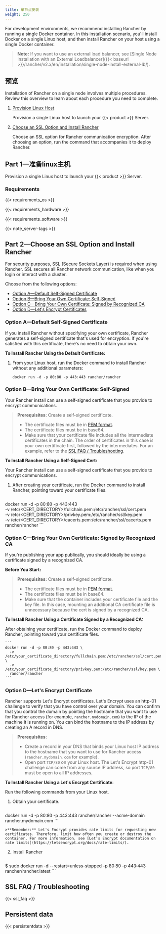 ```yaml
---
title: 单节点安装
weight: 250
---
```

For development environments, we recommend installing Rancher by running a single Docker container. In this installation scenario, you'll install Docker on a single Linux host, and then install Rancher on your host using a single Docker container.

>**Note:**
> If you want to use an external load balancer, see [Single Node Installation with an External Loadbalancer]({{< baseurl >}}/rancher/v2.x/en/installation/single-node-install-external-lb/).

## 预览

Installation of Rancher on a single node involves multiple procedures. Review this overview to learn about each procedure you need to complete.

1. [Provision Linux Host](#part-1-provision-linux-host)

	Provision a single Linux host to launch your {{< product >}} Server.

2. [Choose an SSL Option and Install Rancher](#part-2-choose-an-ssl-option-and-install-rancher)

	Choose an SSL option for Rancher communication encryption. After choosing an option, run the command that accompanies it to deploy Rancher.

## Part 1—准备linux主机

Provision a single Linux host to launch your {{< product >}} Server.

### Requirements

{{< requirements_os >}}

{{< requirements_hardware >}}

{{< requirements_software >}}

{{< note_server-tags >}}

## Part 2—Choose an SSL Option and Install Rancher

For security purposes, SSL (Secure Sockets Layer) is required when using Rancher. SSL secures all Rancher network communication, like when you login or interact with a cluster.

Choose from the following options:

- [Option A—Default Self-Signed Certificate](#option-a-default-self-signed-certificate)
- [Option B—Bring Your Own Certificate: Self-Signed](#option-b-bring-your-own-certificate-self-signed)
- [Option C—Bring Your Own Certificate: Signed by Recognized CA](#option-c-bring-your-own-certificate-signed-by-recognized-ca)
- [Option D—Let's Encrypt Certificates](#option-d-lets-encrypt-certificates)

### Option A—Default Self-Signed Certificate

If you install Rancher without specifying your own certificate, Rancher generates a self-signed certificate that's used for encryption. If you're satisfied with this certificate, there's no need to obtain your own.

**To Install Rancher Using the Default Certificate:**

1. From your Linux host, run the Docker command to install Rancher without any additional parameters:

	```
	docker run -d -p 80:80 -p 443:443 rancher/rancher
	```

### Option B—Bring Your Own Certificate: Self-Signed

Your Rancher install can use a self-signed certificate that you provide to encrypt communications.

>**Prerequisites:**
>Create a self-signed certificate.
>
>- The certificate files must be in [PEM format](#ssl-faq-troubleshooting).
>- The certificate files must be in base64.
>- Make sure that your certificate file includes all the intermediate certificates in the chain. The order of certificates in this case is your own certificate first, followed by the intermediates. For an example, refer to the [SSL FAQ / Troubleshooting](#ssl-faq-troubleshooting).


**To Install Rancher Using a Self-Signed Cert:**

Your Rancher install can use a self-signed certificate that you provide to encrypt communications.

1. After creating your certificate, run the Docker command to install Rancher, pointing toward your certificate files.

	```
docker run -d -p 80:80 -p 443:443 \
  -v /etc/<CERT_DIRECTORY>/fullchain.pem:/etc/rancher/ssl/cert.pem \
  -v /etc/<CERT_DIRECTORY>/privkey.pem:/etc/rancher/ssl/key.pem \
  -v /etc/<CERT_DIRECTORY>/cacerts.pem:/etc/rancher/ssl/cacerts.pem \
  rancher/rancher
	```

### Option C—Bring Your Own Certificate: Signed by Recognized CA

If you're publishing your app publically, you should ideally be using a certificate signed by a recognized CA.

**Before You Start:**

>**Prerequisites:**
>Create a self-signed certificate.
>
>- The certificate files must be in [PEM format](#ssl-faq-troubleshooting).
>- The certificate files must be in base64.
>- Make sure that the container includes your certificate file and the key file. In this case, mounting an additional CA certificate file is unnecessary because the cert is signed by a recognized CA.

**To Install Rancher Using a Certificate Signed by a Recognized CA:**

After obtaining your certificate, run the Docker command to deploy Rancher, pointing toward your certificate files.

	```
	docker run -d -p 80:80 -p 443:443 \
	  -v /etc/your_certificate_directory/fullchain.pem:/etc/rancher/ssl/cert.pem \
	  -v /etc/your_certificate_directory/privkey.pem:/etc/rancher/ssl/key.pem \
	  rancher/rancher
	```

### Option D—Let's Encrypt Certificate

Rancher supports Let's Encrypt certificates. Let's Encrypt uses an http-01 challenge to verify that you have control over your domain. You can confirm that you control the domain by pointing the hostname that you want to use for Rancher access (for example, `rancher.mydomain.com`) to the IP of the machine it is running on. You can bind the hostname to the IP address by creating an A record in DNS.

>**Prerequisites:**
>
>- Create a record in your DNS that binds your Linux host IP address to the hostname that you want to use for Rancher access (`rancher.mydomain.com` for example).
>- Open port `TCP/80` on your Linux host. The Let's Encrypt http-01 challenge can come from any source IP address, so port `TCP/80` must be open to all IP addresses.


**To Install Rancher Using a Let's Encrypt Certificate:**

Run the following commands from your Linux host.

1. Obtain your certificate.

	```
docker run -d -p 80:80 -p 443:443 rancher/rancher --acme-domain rancher.mydomain.com
	```

	>**Remember:** Let's Encrypt provides rate limits for requesting new certificates. Therefore, limit how often you create or destroy the container. For more information, see [Let's Encrypt documentation on rate limits](https://letsencrypt.org/docs/rate-limits/).

2. Install Rancher

	```
$ sudo docker run -d --restart=unless-stopped -p 80:80 -p 443:443 rancher/rancher:latest
	```

## SSL FAQ / Troubleshooting

{{< ssl_faq >}}


## Persistent data

{{< persistentdata >}}
